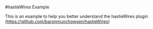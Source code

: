 #hastieWires Example

This is an example to help you better understand the hastieWires plugin (https://github.com/baronmunchowsen/hastieWires)

